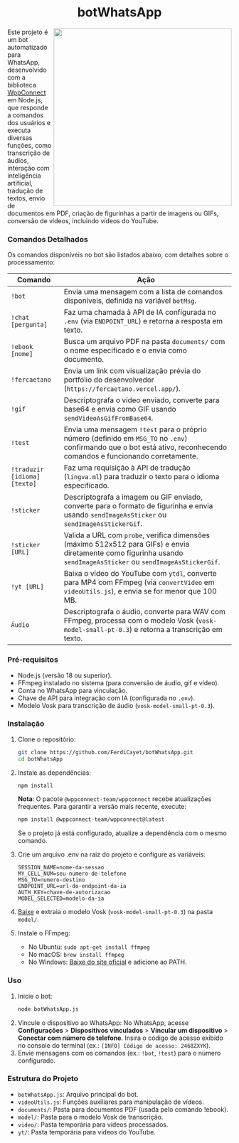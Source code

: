 <h1 align="center">botWhatsApp</h1>

<img src="https://lh3.googleusercontent.com/pw/AP1GczMryvyUyCUeELEMNl_G042huhCGVIA6GhPx_z_4c9zrj35GEYAqtUrnTPEfAmxgZ0nTXN_dX8HvvQSgvrgPXQUkvXnIFsWEBhNJRfE-VjDTicd6CNN3hzx-LcL7Mr7sVa8-I2-6cudCCRRKFhQCSn04Hg=w600-h338-s-no-gm" align="right" width="400">

Este projeto é um bot automatizado para WhatsApp, desenvolvido com a biblioteca [WppConnect](https://github.com/wppconnect-team/wppconnect) em Node.js, que responde a comandos dos usuários e executa diversas funções, como transcrição de áudios, interação com inteligência artificial, tradução de textos, envio de documentos em PDF, criação de figurinhas a partir de imagens ou GIFs, conversão de vídeos, incluindo vídeos do YouTube.

### Comandos Detalhados

Os comandos disponíveis no bot são listados abaixo, com detalhes sobre o processamento:

| Comando | Ação |
|---------|------|
| `!bot` | Envia uma mensagem com a lista de comandos disponíveis, definida na variável `botMsg`. |
| `!chat [pergunta]` | Faz uma chamada à API de IA configurada no `.env` (via `ENDPOINT_URL`) e retorna a resposta em texto. |
| `!ebook [nome]` | Busca um arquivo PDF na pasta `documents/` com o nome especificado e o envia como documento. |
| `!fercaetano` | Envia um link com visualização prévia do portfólio do desenvolvedor (`https://fercaetano.vercel.app/`). |
| `!gif` | Descriptografa o vídeo enviado, converte para base64 e envia como GIF usando `sendVideoAsGifFromBase64`. |
| `!test` | Envia uma mensagem `!test` para o próprio número (definido em `MSG_TO` no `.env`) confirmando que o bot está ativo, reconhecendo comandos e funcionando corretamente. |
| `!traduzir [idioma] [texto]` | Faz uma requisição à API de tradução (`lingva.ml`) para traduzir o texto para o idioma especificado. |
| `!sticker` | Descriptografa a imagem ou GIF enviado, converte para o formato de figurinha e envia usando `sendImageAsSticker` ou `sendImageAsStickerGif`. |
| `!sticker [URL]` | Valida a URL com `probe`, verifica dimensões (máximo 512x512 para GIFs) e envia diretamente como figurinha usando `sendImageAsSticker` ou `sendImageAsStickerGif`. |
| `!yt [URL]` | Baixa o vídeo do YouTube com `ytdl`, converte para MP4 com FFmpeg (via `convertVideo` em `videoUtils.js`), e envia se for menor que 100 MB. |
| `Áudio` | Descriptografa o áudio, converte para WAV com FFmpeg, processa com o modelo Vosk (`vosk-model-small-pt-0.3`) e retorna a transcrição em texto. |

### Pré-requisitos

- Node.js (versão 18 ou superior).
- FFmpeg instalado no sistema (para conversão de áudio, gif e vídeo).
- Conta no WhatsApp para vinculação.
- Chave de API para integração com IA (configurada no `.env`).
- Modelo Vosk para transcrição de áudio (`vosk-model-small-pt-0.3`).

### Instalação

1. Clone o repositório:
   ```bash
   git clone https://github.com/FerdiCayet/botWhatsApp.git
   cd botWhatsApp
   ```
2. Instale as dependências:
    ```bash
    npm install
    ```
    **Nota**: O pacote `@wppconnect-team/wppconnect` recebe atualizações frequentes. Para garantir a versão mais recente, execute:
    ```bash
    npm install @wppconnect-team/wppconnect@latest
    ```
    Se o projeto já está configurado, atualize a dependência com o mesmo comando.

3. Crie um arquivo .env na raiz do projeto e configure as variáveis:
    ```env
    SESSION_NAME=nome-da-sessao
    MY_CELL_NUM=seu-numero-de-telefone
    MSG_TO=numero-destino
    ENDPOINT_URL=url-do-endpoint-da-ia
    AUTH_KEY=chave-de-autorizacao
    MODEL_SELECTED=modelo-da-ia
    ```

4. [Baixe](https://alphacephei.com/vosk/models) e extraia o modelo Vosk (`vosk-model-small-pt-0.3`) na pasta `model/`.
5. Instale o FFmpeg:
   - No Ubuntu: `sudo apt-get install ffmpeg`
   - No macOS: `brew install ffmpeg`
   - No Windows: [Baixe do site oficial](https://ffmpeg.org/download.html#build-windows) e adicione ao PATH.

###  Uso

1. Inicie o bot:
    ```bash
    node botWhatsApp.js
    ```
2. Vincule o dispositivo ao WhatsApp:
    No WhatsApp, acesse **Configurações** > **Dispositivos vinculados** > **Vincular um dispositivo** > **Conectar com número de telefone**.
    Insira o código de acesso exibido no console do terminal (ex.: `[INFO] Código de acesso: 2468ZXYK`).
3. Envie mensagens com os comandos (ex.: `!bot`, `!test`) para o número configurado.

### Estrutura do Projeto

- `botWhatsApp.js`: Arquivo principal do bot.
- `videoUtils.js`: Funções auxiliares para manipulação de vídeos.
- `documents/`: Pasta para documentos PDF (usada pelo comando !ebook).
- `model/`: Pasta para o modelo Vosk de transcrição.
- `video/`: Pasta temporária para vídeos processados.
- `yt/`: Pasta temporária para vídeos do YouTube.